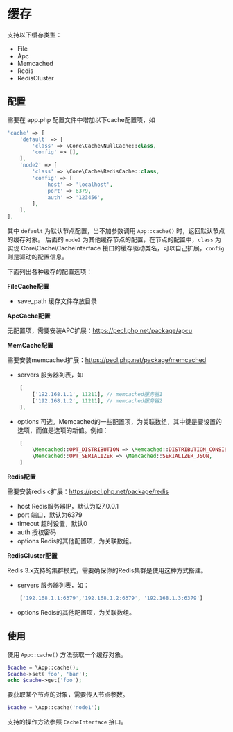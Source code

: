# 缓存

支持以下缓存类型：
- File
- Apc
- Memcached
- Redis
- RedisCluster

## 配置

需要在 app.php 配置文件中增加以下cache配置项，如

```php
'cache' => [
    'default' => [
        'class' => \Core\Cache\NullCache::class,
        'config' => [],
    ],
    'node2' => [
        'class' => \Core\Cache\RedisCache::class,
        'config' => [
            'host' => 'localhost',
            'port' => 6379,
            'auth' => '123456',
        ],
    ],
],
```

其中 `default` 为默认节点配置，当不加参数调用 `App::cache()` 时，返回默认节点的缓存对象。 后面的 `node2` 为其他缓存节点的配置，在节点的配置中，`class` 为实现 Core\Cache\CacheInterface 接口的缓存驱动类名，可以自己扩展，`config` 则是驱动的配置信息。

下面列出各种缓存的配置选项：

**FileCache配置**

- save_path 缓存文件存放目录

**ApcCache配置**

无配置项，需要安装APC扩展：https://pecl.php.net/package/apcu

**MemCache配置**

需要安装memcached扩展：https://pecl.php.net/package/memcached

- servers 服务器列表，如
```php
    [
        ['192.168.1.1', 11211], // memcached服务器1
        ['192.168.1.2', 11211], // memcached服务器2
    ],
```
- options 可选。Memcached的一些配置项，为关联数组，其中键是要设置的选项，而值是选项的新值。例如：
```php
    [
        \Memcached::OPT_DISTRIBUTION => \Memcached::DISTRIBUTION_CONSISTENT,
        \Memcached::OPT_SERIALIZER => \Memcached::SERIALIZER_JSON,
    ]
```

**Redis配置**

需要安装redis c扩展：https://pecl.php.net/package/redis

- host Redis服务器IP，默认为127.0.0.1
- port 端口，默认为6379
- timeout 超时设置，默认0
- auth 授权密码
- options Redis的其他配置项，为关联数组。

**RedisCluster配置**

Redis 3.x支持的集群模式，需要确保你的Redis集群是使用这种方式搭建。

- servers 服务器列表，如：
```php
    ['192.168.1.1:6379','192.168.1.2:6379', '192.168.1.3:6379']
```
- options Redis的其他配置项，为关联数组。

## 使用

使用 `App::cache()` 方法获取一个缓存对象。

```php
$cache = \App::cache();
$cache->set('foo', 'bar');
echo $cache->get('foo');
```

要获取某个节点的对象，需要传入节点参数。

```php
$cache = \App::cache('node1');
```

支持的操作方法参照 `CacheInterface` 接口。
